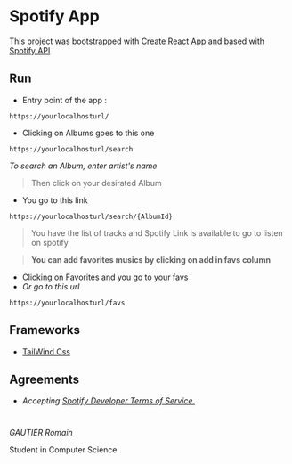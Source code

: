 # Spotify App

This project was bootstrapped with [Create React App](https://github.com/facebook/create-react-app) and based with [Spotify API](https://developer.spotify.com/documentation/web-api/)

## Run 

* Entry point of the app : 
```
https://yourlocalhosturl/
```
* Clicking on Albums goes to this one
```
https://yourlocalhosturl/search
```
_To search an Album, enter artist's name_

>Then click on your desirated Album
* You go to this link
```
https://yourlocalhosturl/search/{AlbumId}
```
>You have the list of tracks and Spotify Link is available to go to listen on spotify

>__You can add favorites musics by clicking on add in favs column__<br>
* Clicking on Favorites and you go to your favs
* _Or go to this url_

```
https://yourlocalhosturl/favs
```


## Frameworks

* [TailWind Css](https://tailwindcss.com/)


## Agreements
* _Accepting [Spotify Developer Terms of Service.](https://developer.spotify.com/terms/)_

# 

_GAUTIER Romain_ <br>

Student in Computer Science
